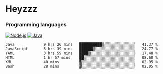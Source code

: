 # Heyzzz  

### Programming languages  

[![Node.js](https://img.shields.io/badge/-Node.js-262626?style=for-the-badge)](https://nodejs.org)
[![Java](https://img.shields.io/badge/-Java-262626?style=for-the-badge)](https://java.com)

<!--START_SECTION:waka-->

```text
Java             9 hrs 26 mins   ██████████▒░░░░░░░░░░░░░░   41.37 %
JavaScript       5 hrs 39 mins   ██████▒░░░░░░░░░░░░░░░░░░   24.77 %
YAML             3 hrs 59 mins   ████▒░░░░░░░░░░░░░░░░░░░░   17.48 %
HTML             1 hr 57 mins    ██░░░░░░░░░░░░░░░░░░░░░░░   08.60 %
XML              40 mins         ▓░░░░░░░░░░░░░░░░░░░░░░░░   02.95 %
Bash             28 mins         ▓░░░░░░░░░░░░░░░░░░░░░░░░   02.05 %
```

<!--END_SECTION:waka-->
